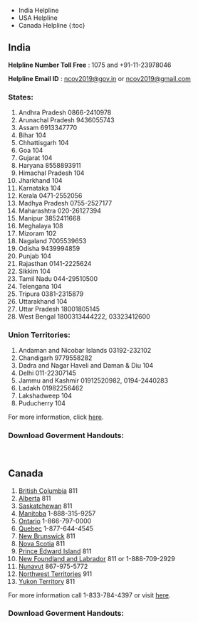 * India Helpline
* USA Helpline
* Canada Helpline
{:toc}


## India

**Helpline Number Toll Free** : 1075 and +91-11-23978046

**Helpline Email ID** : ncov2019@gov.in or ncov2019@gmail.com

### States:

1. Andhra Pradesh 0866-2410978
2. Arunachal Pradesh 9436055743
3. Assam 6913347770
4. Bihar 104
5. Chhattisgarh 104
6. Goa 104
7. Gujarat 104
8. Haryana 8558893911
9. Himachal Pradesh 104
10. Jharkhand 104
11. Karnataka 104
12. Kerala 0471-2552056
13. Madhya Pradesh 0755-2527177
14. Maharashtra 020-26127394
15. Manipur 3852411668
16. Meghalaya 108
17. Mizoram 102
18. Nagaland 7005539653
19. Odisha 9439994859
20. Punjab 104
21. Rajasthan 0141-2225624
22. Sikkim 104
23. Tamil Nadu 044-29510500
24. Telengana 104
25. Tripura 0381-2315879
26. Uttarakhand 104
27. Uttar Pradesh 18001805145
28. West Bengal 1800313444222, 03323412600

### Union Territories:

1. Andaman and Nicobar Islands 03192-232102
2. Chandigarh 9779558282
3. Dadra and Nagar Haveli and Daman & Diu 104
4. Delhi 011-22307145
5. Jammu and Kashmir 01912520982, 0194-2440283
6. Ladakh 01982256462
7. Lakshadweep 104
8. Puducherry 104

For more information, click [here](https://www.mohfw.gov.in/).

### Download Goverment Handouts:



<br>

## Canada

1. [British Columbia](www.bccdc.ca/covid19) 811
2. [Alberta](www.myhealth.alberta.ca) 811
3. [Saskatchewan](www.saskhealthauthority.ca) 811
4. [Manitoba](www.manitoba.ca/covid19) 1-888-315-9257
5. [Ontario](www.publichealthontario.ca) 1-866-797-0000
6. [Quebec](www.quebec.ca/en/coronavirus) 1-877-644-4545
7. [New Brunswick](www.gnb.ca/publichealth) 811
8. [Nova Scotia](www.nshealth.ca/public-health) 811
9. [Prince Edward Island](www.princeedwardisland.ca/covid19) 811
10. [New Foundland and Labrador](www.gov.nl.ca/covid-19) 811 or 1-888-709-2929
11. [Nunavut](www.gov.nu.ca/health) 867-975-5772
12. [Northwest Territories](www.hss.gov.nt.ca) 911
13. [Yukon Territory](www.yukon.ca/covid-19) 811

For more information call 1-833-784-4397 or visit [here](canada.ca/coronavirus).

### Download Goverment Handouts:
